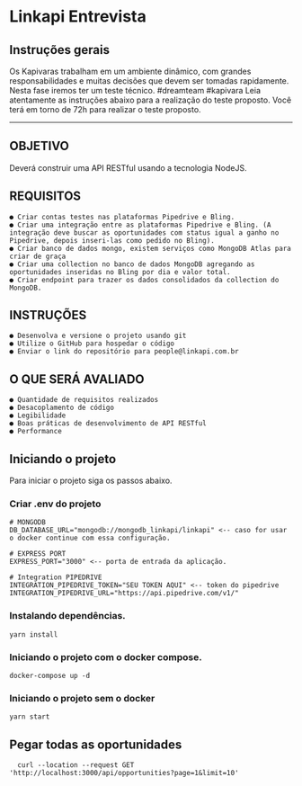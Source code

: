 # Linkapi Entrevista

## Instruções gerais
Os Kapivaras trabalham em um ambiente dinâmico, com grandes responsabilidades e muitas decisões que devem ser tomadas rapidamente. Nesta fase iremos ter um teste técnico. #dreamteam #kapivara
Leia atentamente as instruções abaixo para a realização do teste proposto.
Você terá em torno de 72h para realizar o teste proposto.
_____________________________________________

## OBJETIVO
Deverá construir uma API RESTful usando a tecnologia NodeJS.


## REQUISITOS
    ● Criar contas testes nas plataformas Pipedrive e Bling.
    ● Criar uma integração entre as plataformas Pipedrive e Bling. (A integração deve buscar as oportunidades com status igual a ganho no Pipedrive, depois inseri-las como pedido no Bling).
    ● Criar banco de dados mongo, existem serviços como MongoDB Atlas para criar de graça
    ● Criar uma collection no banco de dados MongoDB agregando as oportunidades inseridas no Bling por dia e valor total.
    ● Criar endpoint para trazer os dados consolidados da collection do MongoDB.

## INSTRUÇÕES
    ● Desenvolva e versione o projeto usando git
    ● Utilize o GitHub para hospedar o código
    ● Enviar o link do repositório para people@linkapi.com.br

## O QUE SERÁ AVALIADO
    ● Quantidade de requisitos realizados
    ● Desacoplamento de código
    ● Legibilidade
    ● Boas práticas de desenvolvimento de API RESTful
    ● Performance


## Iniciando o projeto

Para iniciar o projeto siga os passos abaixo.

### Criar .env do projeto

```dotenv
# MONGODB
DB_DATABASE_URL="mongodb://mongodb_linkapi/linkapi" <-- caso for usar o docker continue com essa configuração.

# EXPRESS PORT
EXPRESS_PORT="3000" <-- porta de entrada da aplicação. 

# Integration PIPEDRIVE
INTEGRATION_PIPEDRIVE_TOKEN="SEU TOKEN AQUI" <-- token do pipedrive
INTEGRATION_PIPEDRIVE_URL="https://api.pipedrive.com/v1/"
```

### Instalando dependências.

```shell
yarn install
```

### Iniciando o projeto com o docker compose.
```shell
docker-compose up -d
```

### Iniciando o projeto sem o docker

```shell
yarn start
```

## Pegar todas as oportunidades

```shell
  curl --location --request GET 'http://localhost:3000/api/opportunities?page=1&limit=10'
```